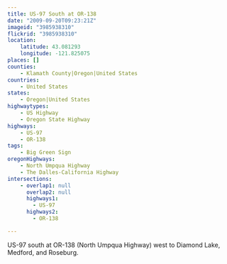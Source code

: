 ```yaml
---
title: US-97 South at OR-138
date: "2009-09-20T09:23:21Z"
imageid: "3985938310"
flickrid: "3985938310"
location:
    latitude: 43.081293
    longitude: -121.825075
places: []
counties:
    - Klamath County|Oregon|United States
countries:
    - United States
states:
    - Oregon|United States
highwaytypes:
    - US Highway
    - Oregon State Highway
highways:
    - US-97
    - OR-138
tags:
    - Big Green Sign
oregonHighways:
    - North Umpqua Highway
    - The Dalles-California Highway
intersections:
    - overlap1: null
      overlap2: null
      highways1:
        - US-97
      highways2:
        - OR-138

---
```

US-97 south at OR-138 (North Umpqua Highway) west to Diamond Lake, Medford, and Roseburg.